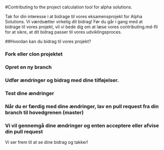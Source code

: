 #Contributing to the project calculation tool for alpha solutions. 

Tak for din interesse i at bidrage til vores eksamensprojekt for Alpha Solutions. Vi værdsætter virkelig dit bidrag!
Før du går i gang med at bidrage til vores projekt, vil vi bede dig om at læse vores contributing.md-fil for at sikre, at dit bidrag passer til vores udviklingsproces.

##Hvordan kan du bidrag til vores projekt?
### Fork eller clon projektet 
### Opret en ny branch 
### Udfør ændringer og bidrag med dine tilføjelser.
### Test dine ændringer 
### Når du er færdig med dine ændringer, lav en pull request fra din branch til hovedgrenen (master)
### Vi vil gennemgå dine ændringer og enten acceptere eller afvise din pull request


Vi ser frem til at se dine bidrag og takker!
